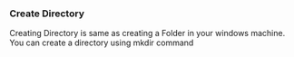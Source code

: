### Create Directory

Creating Directory is same as  creating a Folder in your windows machine. You can create a directory using mkdir command

